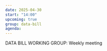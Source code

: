 ```yaml
---
date: 2025-04-30
start: "14:00"
upcoming: true
group: data-bill
agenda: 
--- 
```

DATA BILL WORKING GROUP: Weekly meeting